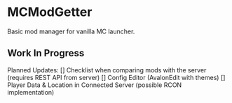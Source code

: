 # MCModGetter
Basic mod manager for vanilla MC launcher.

## Work In Progress
Planned Updates:
[] Checklist when comparing mods with the server (requires REST API from server)
[] Config Editor (AvalonEdit with themes)
[] Player Data & Location in Connected Server (possible RCON implementation)
